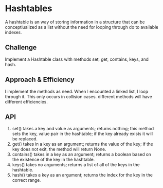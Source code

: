 # Hashtables

A hashtable is an way of storing information in a structure that can be conceptiualized as a list without the need for looping through do to available indexes.

## Challenge

Implement a Hashtable class with methods set, get, contains, keys, and hash.

## Approach & Efficiency

I implement the methods as need. When I encounted a linked list, I loop through it. This only occurs in collision cases. different methods will have different efficiencies.

## API

1. set() takes a key and value as arguments; returns nothing; this method sets the key, value pair in the hashtable; if the key already exists it will be replaced.
2. get() takes in a key as an argument; returns the value of the key; if the key does not exit, the method will return None.
3. contains() takes in a key as an argument; returns a boolean based on the existence of the key in the hashtable.
4. keys() takes no arguments; returns a list of all of the keys in the hashtable.
5. hash() takes a key as an argument; returns the index for the key in the correct range.
